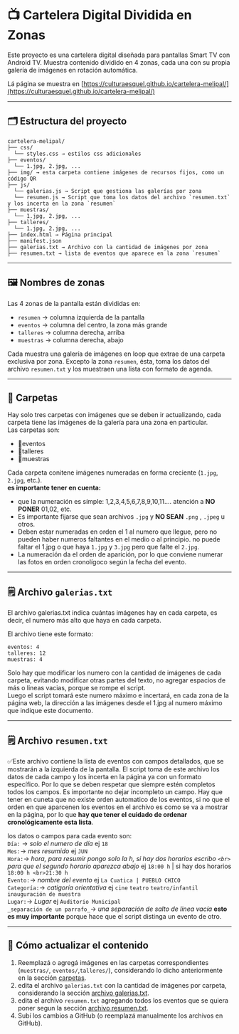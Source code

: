 # 📺 Cartelera Digital Dividida en Zonas

Este proyecto es una cartelera digital diseñada para pantallas Smart TV con Android TV. Muestra contenido dividido en 4 zonas, cada una con su propia galería de imágenes en rotación automática.

Lá página se muestra en [https://culturaesquel.github.io/cartelera-melipal/](https://culturaesquel.github.io/cartelera-melipal/)

---

## 🗂 Estructura del proyecto
```
cartelera-melipal/
├── css/
  └── styles.css → estilos css adicionales
├── eventos/
  └── 1.jpg, 2.jpg, ...
├── img/ → esta carpeta contiene imágenes de recursos fijos, como un código QR
├── js/
  └── galerias.js → Script que gestiona las galerías por zona
  └── resumen.js → Script que toma los datos del archivo `resumen.txt` y los incerta en la zona `resumen`
├── muestras/
  └── 1.jpg, 2.jpg, ...
├── talleres/
  └── 1.jpg, 2.jpg, ...
├── index.html → Página principal
├── manifest.json 
├── galerias.txt → Archivo con la cantidad de imágenes por zona
├── resumen.txt → lista de eventos que aparece en la zona `resumen`
```
---

## 🖼 Nombres de zonas

Las 4 zonas de la pantalla están divididas en:

- `resumen` → columna izquierda de la pantalla
- `eventos` → columna del centro, la zona más grande
- `talleres` → columna derecha, arriba
- `muestras` → columna derecha, abajo

Cada muestra una galería de imágenes en loop que extrae de una carpeta exclusiva por zona. Excepto la zona `resumen`,  ésta, toma los datos del archivo `resumen.txt` y los muestraen una lista con formato de agenda. 

---

## 📁 Carpetas

Hay solo tres carpetas con imágenes que se deben ir actualizando, cada carpeta tiene las imágenes de la galería para una zona en particular.\
Las carpetas son:
- 📂eventos
- 📂talleres
- 📂muestras

Cada carpeta conitene imágenes numeradas en forma creciente (`1.jpg`, `2.jpg`, etc.).\
**es importante tener en cuenta:**
- que la numeración es símple: 1,2,3,4,5,6,7,8,9,10,11.... atención a **NO PONER** 01,02, etc.
- Es importante fijarse que sean archivos `.jpg` y **NO SEAN** `.png` , `.jpeg` u otros.
- Deben estar numeradas en orden el 1 al numero que llegue, pero no pueden haber numeros faltantes en el medio o al principio. no puede faltar el 1.jpg o que haya `1.jpg` y `3.jpg` pero que falte el `2.jpg`.
- La numeración da el orden de aparición, por lo que conviene numerar las fotos en orden cronolígoco según la fecha del evento.

---

## 🗒 Archivo `galerias.txt`
El archivo galerias.txt indica cuántas imágenes hay en cada carpeta, es decir, el numero más alto que haya en cada carpeta.

El archivo tiene este formato:
```
eventos: 4
talleres: 12
muestras: 4
```
Solo hay que modificar los numero con la cantidad de imágenes de cada carpeta, evitando modificar otras partes del texto, no agregar espacios de más o lineas vacias, porque se rompe el script.\
Luego el script tomará este numero máximo e incertará, en cada zona de la página web, la dirección a las imágenes desde el 1.jpg al numero máximo que indique este documento.

---

## 🗒 Archivo `resumen.txt`

✅Este archivo contiene la lista de eventos con campos detallados, que se mostrarán a la izquierda de la pantalla. El script toma de este archivo los datos de cada campo y los incerta en la página ya con un formato específico. Por lo que se deben respetar que siempre estén completos todos los campos. Es importante no dejar incompleto un campo. Hay que tener en cuneta que no existe orden automatico de los eventos, si no que el orden en que aparcenen los eventos en el archivo es como se va a mostrar en la página, por lo que **hay que tener el cuidado  de ordenar cronológicamente esta lista**.

los datos o campos para cada evento son:\
`Día:` → _solo el numero de día_ ej `18`\
`Mes:`→ _mes resumido_ ej `JUN`\
`Hora:`→ _hora, para resumir pongo solo la h, si hay dos horarios escribo `<br>` para que el segundo horario aparezca abajo_ ej `18:00 h` | si hay dos horarios `18:00 h <br>21:30 h`\
`Evento:`→ _nombre del evento_ ej `La Cuatica | PUEBLO CHICO`\
`Categoría:`→ _catigoría orientativa_ ej `cine` `teatro` `teatro/infantil` `inauguración de muestra`\
`Lugar:`→ _Lugar_ ej `Auditorio Municipal`\
`_separación de un parrafo_`→ _una separación de salto de linea vacía_ **esto es muy importante** porque hace que el script distinga un evento de otro.

---

## 🔧 Cómo actualizar el contenido

1. Reemplazá o agregá imágenes en las carpetas correspondientes (`muestras/`, `eventos/`,`talleres/`), considerando lo dicho anteriormente en la sección [carpetas](#carpetas).
2. edita el archivo `galerias.txt` con la cantidad de imágenes por carpeta, considerando la sección [archivo galerias.txt](#archivo-galeriastxt).
3. edita el archivo `resumen.txt` agregando todos los eventos que se quiera poner segun la sección [archivo resumen.txt](#archivo-resumentxt).
4. Subí los cambios a GitHub (o reemplazá manualmente los archivos en GitHub).
